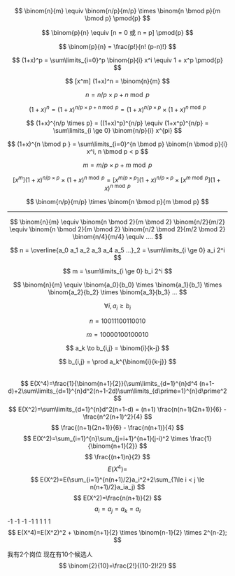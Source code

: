 $$ \binom{n}{m} \equiv \binom{n/p}{m/p} \times \binom{n \bmod p}{m \bmod p} \pmod{p} $$

$$ \binom{p}{n} \equiv [n = 0 或 n = p] \pmod{p} $$

$$ \binom{p}{n} = \frac{p!}{n! (p-n)!} $$

$$ (1+x)^p = \sum\limits_{i=0}^p \binom{p}{i} x^i \equiv 1 + x^p \pmod{p} $$

$$ [x^m] (1+x)^n = \binom{n}{m} $$

$$ n = n/p \times p + n \bmod p $$

$$ (1+x)^n = (1+x)^{n/p \times p + n \bmod p} = (1+x)^{n/p \times p} \times (1+x)^{n \bmod p} $$

$$ (1+x)^{n/p \times p} = ((1+x)^p)^{n/p} \equiv (1+x^p)^{n/p} = \sum\limits_{i \ge 0} \binom{n/p}{i} x^{pi} $$

$$ (1+x)^{n \bmod p } = \sum\limits_{i=0}^{n \bmod p} \binom{n \bmod p}{i} x^i, n \bmod p < p $$

$$ m = m/p \times p + m \bmod p $$

$$ [x^m] (1+x)^{n/p \times p} \times (1+x)^{n \bmod p} = [x^{m/p \times p}] (1+x)^{n/p \times p} \times [x^{m \bmod p}] (1 + x) ^{n \bmod p} $$

$$ \binom{n/p}{m/p} \times \binom{n \bmod p}{m \bmod p} $$

---

$$ \binom{n}{m} \equiv \binom{n \bmod 2}{m \bmod 2} \binom{n/2}{m/2} \equiv \binom{n \bmod 2}{m \bmod 2} \binom{n/2 \bmod 2}{m/2 \bmod 2} \binom{n/4}{m/4} \equiv .... $$

$$ n = \overline{a_0 a_1 a_2 a_3 a_4 a_5 ...}_2 = \sum\limits_{i \ge 0} a_i 2^i $$

$$ m = \sum\limits_{i \ge 0} b_i 2^i $$

$$ \binom{n}{m} \equiv \binom{a_0}{b_0} \times \binom{a_1}{b_1} \times \binom{a_2}{b_2} \times \binom{a_3}{b_3} ... $$

$$ \forall i, a_i \ge b_i $$

$$ n = 10011100110010 $$

$$ m = 10000100100010 $$

$$ a_k \to b_{i,j} = \binom{i}{k-j} $$

$$ b_{i,j} = \prod a_k^{\binom{i}{k-j}} $$  
$$ E(X^4)=\frac{1}{\binom{n+1}{2}}(\sum\limits_{d=1}^{n}d^4 (n+1-d)+2\sum\limits_{d=1}^{n}d^2(n+1-2d)\sum\limits_{d\prime=1}^{n}d\prime^2 $$
$$ E(X^2)=\sum\limits_{d=1}^{n}d^2(n+1-d) = (n+1) \frac{n(n+1)(2n+1)}{6} - \frac{n^2(n+1)^2}{4} $$
$$ \frac{(n+1)(2n+1)}{6} - \frac{n(n+1)}{4} $$
$$ E(X^2)=\sum_{i=1}^{n}\sum_{j=i+1}^{n+1}(j-i)^2 \times \frac{1}{\binom{n+1}{2}} $$
$$ \frac{(n+1)n}{2} $$
$$ E(X^4)= $$
$$ E(X^2)=E(\sum_{i=1}^{n(n+1)/2}a_i^2+2\sum_{1\le i < j \le n(n+1)/2}a_ia_j) $$
$$ E(X^2)=\frac{n(n+1)}{2} $$
$$ a_i=a_j=a_k=a_l $$
-1 -1 -1 -1 
1 1 1 1
$$ E(X^4)=E(X^2)^2 + \binom{n+1}{2} \times \binom{n-1}{2} \times 2^{n-2};  $$


 我有2个岗位
 现在有10个候选人
 $$ \binom{2}{10}=\frac{2!}{(10-2)!2!} $$